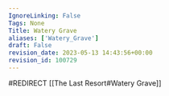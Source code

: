 ```yaml
---
IgnoreLinking: False
Tags: None
Title: Watery Grave
aliases: ['Watery_Grave']
draft: False
revision_date: 2023-05-13 14:43:56+00:00
revision_id: 100729
---
```


#REDIRECT [[The Last Resort#Watery Grave]]